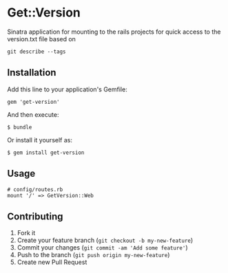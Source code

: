 # Get::Version

Sinatra application for mounting to the rails projects for quick access to the
version.txt file based on

    git describe --tags

## Installation

Add this line to your application's Gemfile:

    gem 'get-version'

And then execute:

    $ bundle

Or install it yourself as:

    $ gem install get-version

## Usage

    # config/routes.rb
    mount '/' => GetVersion::Web

## Contributing

1. Fork it
2. Create your feature branch (`git checkout -b my-new-feature`)
3. Commit your changes (`git commit -am 'Add some feature'`)
4. Push to the branch (`git push origin my-new-feature`)
5. Create new Pull Request
